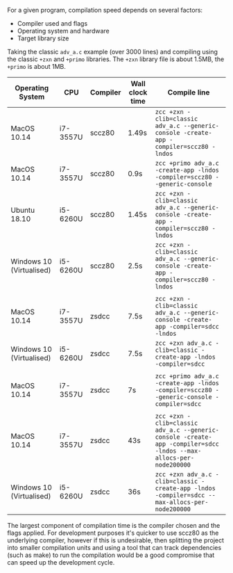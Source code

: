 For a given program, compilation speed depends on several factors:

* Compiler used and flags
* Operating system and hardware
* Target library size

Taking the classic `adv_a.c` example (over 3000 lines) and compiling using the classic `+zxn` and `+primo` libraries. The `+zxn` library file is about 1.5MB, the `+primo` is about 1MB.


| Operating System | CPU | Compiler | Wall clock time | Compile line |
|---|---|---|---|---|
| MacOS 10.14 | i7-3557U | sccz80 |  1.49s | `zcc +zxn -clib=classic adv_a.c --generic-console -create-app -compiler=sccz80 -lndos` |
| MacOS 10.14 | i7-3557U | sccz80 |  0.9s | `zcc +primo adv_a.c -create-app -lndos -compiler=sccz80 --generic-console` |
| Ubuntu 18.10 | i5-6260U  | sccz80 |  1.45s | `zcc +zxn -clib=classic adv_a.c --generic-console -create-app -compiler=sccz80 -lndos` |
| Windows 10 (Virtualised) | i5-6260U | sccz80 | 2.5s | `zcc +zxn -clib=classic adv_a.c --generic-console -create-app -compiler=sccz80 -lndos` |
| | | | | |
| MacOS 10.14 | i7-3557U | zsdcc | 7.5s | `zcc +zxn -clib=classic adv_a.c --generic-console -create-app -compiler=sdcc -lndos` |
| Windows 10 (Virtualised) | i5-6260U | zsdcc | 7.5s | `zcc +zxn adv_a.c -clib=classic -create-app -lndos -compiler=sdcc` |
| | | | | |
| MacOS 10.14 | i7-3557U | zsdcc | 7s | `zcc +primo adv_a.c -create-app -lndos -compiler=sccz80 --generic-console -compiler=sdcc` |
| | | | | |
| MacOS 10.14 | i7-3557U | zsdcc | 43s | `zcc +zxn -clib=classic adv_a.c --generic-console -create-app -compiler=sdcc -lndos --max-allocs-per-node200000` |
| Windows 10 (Virtualised) | i5-6260U | zsdcc | 36s | `zcc +zxn adv_a.c -clib=classic -create-app -lndos -compiler=sdcc --max-allocs-per-node200000` |

The largest component of compilation time is the compiler chosen and the flags applied. For development purposes it's quicker to use sccz80 as the underlying compiler, however if this is undesirable, then splitting the project into smaller compilation units and using a tool that can track dependencies (such as make) to run the compilation would be a good compromise that can speed up the development cycle.
